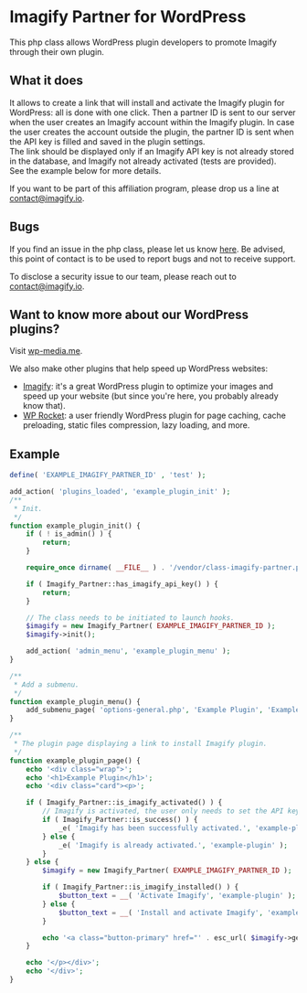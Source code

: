 # Imagify Partner for WordPress

This php class allows WordPress plugin developers to promote Imagify through their own plugin.

## What it does

It allows to create a link that will install and activate the Imagify plugin for WordPress: all is done with one click.
Then a partner ID is sent to our server when the user creates an Imagify account within the Imagify plugin.
In case the user creates the account outside the plugin, the partner ID is sent when the API key is filled and saved in the plugin settings.  
The link should be displayed only if an Imagify API key is not already stored in the database, and Imagify not already activated (tests are provided).  
See the example below for more details.

If you want to be part of this affiliation program, please drop us a line at contact@imagify.io.

## Bugs

If you find an issue in the php class, please let us know [here](https://github.com/wp-media/wp-imagify-partner/issues).
Be advised, this point of contact is to be used to report bugs and not to receive support.

To disclose a security issue to our team, please reach out to contact@imagify.io.

## Want to know more about our WordPress plugins? 

Visit [wp-media.me](https://wp-media.me/?utm_source=github&utm_medium=wp-imagify-partner_profile).

We also make other plugins that help speed up WordPress websites:

* [Imagify](https://imagify.io): it's a great WordPress plugin to optimize your images and speed up your website (but since you're here, you probably already know that).
* [WP Rocket](https://wp-rocket.me/): a user friendly WordPress plugin for page caching, cache preloading, static files compression, lazy loading, and more.

## Example

```php
define( 'EXAMPLE_IMAGIFY_PARTNER_ID' , 'test' );

add_action( 'plugins_loaded', 'example_plugin_init' );
/**
 * Init.
 */
function example_plugin_init() {
	if ( ! is_admin() ) {
		return;
	}

	require_once dirname( __FILE__ ) . '/vendor/class-imagify-partner.php';

	if ( Imagify_Partner::has_imagify_api_key() ) {
		return;
	}

	// The class needs to be initiated to launch hooks.
	$imagify = new Imagify_Partner( EXAMPLE_IMAGIFY_PARTNER_ID );
	$imagify->init();

	add_action( 'admin_menu', 'example_plugin_menu' );
}

/**
 * Add a submenu.
 */
function example_plugin_menu() {
	add_submenu_page( 'options-general.php', 'Example Plugin', 'Example Plugin', 'install_plugins', 'example-plugin', 'example_plugin_page' );
}

/**
 * The plugin page displaying a link to install Imagify plugin.
 */
function example_plugin_page() {
	echo '<div class="wrap">';
	echo '<h1>Example Plugin</h1>';
	echo '<div class="card"><p>';

	if ( Imagify_Partner::is_imagify_activated() ) {
		// Imagify is activated, the user only needs to set the API key (the 3 steps banner should be displaying).
		if ( Imagify_Partner::is_success() ) {
			_e( 'Imagify has been successfully activated.', 'example-plugin' );
		} else {
			_e( 'Imagify is already activated.', 'example-plugin' );
		}
	} else {
		$imagify = new Imagify_Partner( EXAMPLE_IMAGIFY_PARTNER_ID );

		if ( Imagify_Partner::is_imagify_installed() ) {
			$button_text = __( 'Activate Imagify', 'example-plugin' );
		} else {
			$button_text = __( 'Install and activate Imagify', 'example-plugin' );
		}

		echo '<a class="button-primary" href="' . esc_url( $imagify->get_post_install_url() ) . '">' . $button_text . '</a>';
	}

	echo '</p></div>';
	echo '</div>';
}
```
